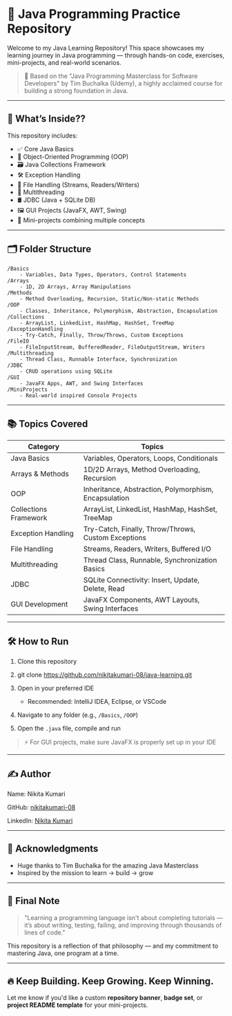 
# 🚀 Java Programming Practice Repository

Welcome to my Java Learning Repository!
This space showcases my learning journey in Java programming — through hands-on code, exercises, mini-projects, and real-world scenarios.

> 📘 Based on the "Java Programming Masterclass for Software Developers" by Tim Buchalka (Udemy), a highly acclaimed course for building a strong foundation in Java.

---

## 🧠 What’s Inside??

This repository includes:

* ✅ Core Java Basics
* 🧱 Object-Oriented Programming (OOP)
* 🗃️ Java Collections Framework
* 🛠️ Exception Handling
* 📁 File Handling (Streams, Readers/Writers)
* 🔄 Multithreading
* 🛢️ JDBC (Java + SQLite DB)
* 🖼️ GUI Projects (JavaFX, AWT, Swing)
* 🚧 Mini-projects combining multiple concepts

---

## 🗂️ Folder Structure

```
/Basics
    - Variables, Data Types, Operators, Control Statements
/Arrays
    - 1D, 2D Arrays, Array Manipulations
/Methods
    - Method Overloading, Recursion, Static/Non-static Methods
/OOP
    - Classes, Inheritance, Polymorphism, Abstraction, Encapsulation
/Collections
    - ArrayList, LinkedList, HashMap, HashSet, TreeMap
/ExceptionHandling
    - Try-Catch, Finally, Throw/Throws, Custom Exceptions
/FileIO
    - FileInputStream, BufferedReader, FileOutputStream, Writers
/Multithreading
    - Thread Class, Runnable Interface, Synchronization
/JDBC
    - CRUD operations using SQLite
/GUI
    - JavaFX Apps, AWT, and Swing Interfaces
/MiniProjects
    - Real-world inspired Console Projects
```

---

## 📚 Topics Covered

| Category          | Topics                                           |
| --------------------- | ----------------------------------------------------- |
| Java Basics           | Variables, Operators, Loops, Conditionals             |
| Arrays & Methods      | 1D/2D Arrays, Method Overloading, Recursion           |
| OOP                   | Inheritance, Abstraction, Polymorphism, Encapsulation |
| Collections Framework | ArrayList, LinkedList, HashMap, HashSet, TreeMap      |
| Exception Handling    | Try-Catch, Finally, Throw/Throws, Custom Exceptions   |
| File Handling         | Streams, Readers, Writers, Buffered I/O               |
| Multithreading        | Thread Class, Runnable, Synchronization Basics        |
| JDBC                  | SQLite Connectivity: Insert, Update, Delete, Read     |
| GUI Development       | JavaFX Components, AWT Layouts, Swing Interfaces      |

---

## 🛠️ How to Run

1. Clone this repository
2. 
   git clone https://github.com/nikitakumari-08/java-learning.git

3. Open in your preferred IDE

   * Recommended: IntelliJ IDEA, Eclipse, or VSCode
4. Navigate to any folder (e.g., `/Basics`, `/OOP`)
5. Open the `.java` file, compile and run

> ⚡ For GUI projects, make sure JavaFX is properly set up in your IDE

---

## ✍️ Author

Name: Nikita Kumari

GitHub: [nikitakumari-08](https://github.com/nikitakumari-08)

LinkedIn: [Nikita Kumari](https://www.linkedin.com/in/nikita-kumari-828bb9368)

---

## 🙌 Acknowledgments

* Huge thanks to Tim Buchalka for the amazing Java Masterclass
* Inspired by the mission to learn → build → grow

---

## 📣 Final Note

> "Learning a programming language isn't about completing tutorials — it’s about writing, testing, failing, and improving through thousands of lines of code."

This repository is a reflection of that philosophy — and my commitment to mastering Java, one program at a time.

---

## 🔥 Keep Building. Keep Growing. Keep Winning.



Let me know if you'd like a custom **repository banner**, **badge set**, or **project README template** for your mini-projects.



   

